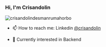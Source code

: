 ### Hi, I'm Crisandolin
<p align="left"> <img src="https://komarev.com/ghpvc/?username=crisandolindesmanrumahorbo" alt="crisandolindesmanrumahorbo" /> </p>

- 📫 How to reach me: Linkedin [@crisandolin]
- 🌱 Currently interested in Backend

   [@BTPN]: <https://www.linkedin.com/company/pt-bank-btpn-tbk/>
   [@crisandolin]: <https://www.linkedin.com/in/crisandolin/>
<!--
**crisandolindesmanrumahorbo/crisandolindesmanrumahorbo** is a ✨ _special_ ✨ repository because its `README.md` (this file) appears on your GitHub profile.

Here are some ideas to get you started:

- 🔭 I’m currently working on ...
- 🌱 I’m currently learning ...
- 👯 I’m looking to collaborate on ...
- 🤔 I’m looking for help with ...
- 💬 Ask me about ...
- 📫 How to reach me: ...
- 😄 Pronouns: ...
- ⚡ Fun fact: ...
-->
